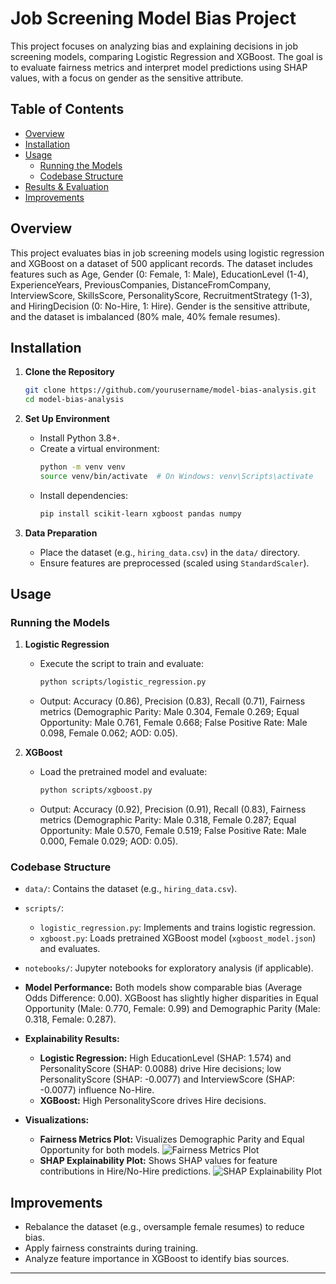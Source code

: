 # Job Screening Model Bias Project

This project focuses on analyzing bias and explaining decisions in job screening models, comparing Logistic Regression and XGBoost. The goal is to evaluate fairness metrics and interpret model predictions using SHAP values, with a focus on gender as the sensitive attribute.


## Table of Contents
- [Overview](#overview)
- [Installation](#installation)
- [Usage](#usage)
  - [Running the Models](#running-the-models)
  - [Codebase Structure](#codebase-structure)
- [Results & Evaluation](#results--evaluation)
- [Improvements](#improvements)

## Overview
This project evaluates bias in job screening models using logistic regression and XGBoost on a dataset of 500 applicant records. The dataset includes features such as Age, Gender (0: Female, 1: Male), EducationLevel (1-4), ExperienceYears, PreviousCompanies, DistanceFromCompany, InterviewScore, SkillsScore, PersonalityScore, RecruitmentStrategy (1-3), and HiringDecision (0: No-Hire, 1: Hire). Gender is the sensitive attribute, and the dataset is imbalanced (80% male, 40% female resumes).

## Installation

1. **Clone the Repository**
   ```bash
   git clone https://github.com/yourusername/model-bias-analysis.git
   cd model-bias-analysis
   ```

2. **Set Up Environment**
   - Install Python 3.8+.
   - Create a virtual environment:
     ```bash
     python -m venv venv
     source venv/bin/activate  # On Windows: venv\Scripts\activate
     ```
   - Install dependencies:
     ```bash
     pip install scikit-learn xgboost pandas numpy
     ```

3. **Data Preparation**
   - Place the dataset (e.g., `hiring_data.csv`) in the `data/` directory.
   - Ensure features are preprocessed (scaled using `StandardScaler`).

## Usage

### Running the Models
1. **Logistic Regression**
   - Execute the script to train and evaluate:
     ```bash
     python scripts/logistic_regression.py
     ```
   - Output: Accuracy (0.86), Precision (0.83), Recall (0.71), Fairness metrics (Demographic Parity: Male 0.304, Female 0.269; Equal Opportunity: Male 0.761, Female 0.668; False Positive Rate: Male 0.098, Female 0.062; AOD: 0.05).

2. **XGBoost**
   - Load the pretrained model and evaluate:
     ```bash
     python scripts/xgboost.py
     ```
   - Output: Accuracy (0.92), Precision (0.91), Recall (0.83), Fairness metrics (Demographic Parity: Male 0.318, Female 0.287; Equal Opportunity: Male 0.570, Female 0.519; False Positive Rate: Male 0.000, Female 0.029; AOD: 0.05).

### Codebase Structure
- `data/`: Contains the dataset (e.g., `hiring_data.csv`).
- `scripts/`: 
  - `logistic_regression.py`: Implements and trains logistic regression.
  - `xgboost.py`: Loads pretrained XGBoost model (`xgboost_model.json`) and evaluates.
- `notebooks/`: Jupyter notebooks for exploratory analysis (if applicable).

- **Model Performance:** Both models show comparable bias (Average Odds Difference: 0.00). XGBoost has slightly higher disparities in Equal Opportunity (Male: 0.770, Female: 0.99) and Demographic Parity (Male: 0.318, Female: 0.287).
- **Explainability Results:**
  - **Logistic Regression:** High EducationLevel (SHAP: 1.574) and PersonalityScore (SHAP: 0.0088) drive Hire decisions; low PersonalityScore (SHAP: -0.0077) and InterviewScore (SHAP: -0.0077) influence No-Hire.
  - **XGBoost:** High PersonalityScore drives Hire decisions.
- **Visualizations:**
  - **Fairness Metrics Plot:** Visualizes Demographic Parity and Equal Opportunity for both models.
    ![Fairness Metrics Plot](file:///C:/Users/dell/OneDrive/Documents/AI%20Bias%20Detection/results/logistic_fairness_plot.png)
  - **SHAP Explainability Plot:** Shows SHAP values for feature contributions in Hire/No-Hire predictions.
    ![SHAP Explainability Plot](images/shap_explainability_plot.png)

## Improvements
- Rebalance the dataset (e.g., oversample female resumes) to reduce bias.
- Apply fairness constraints during training.
- Analyze feature importance in XGBoost to identify bias sources.



---


